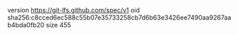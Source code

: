 version https://git-lfs.github.com/spec/v1
oid sha256:c8cced6ec588c55b07e35733258cb7d6b63e3426ee7490aa9267aab4bda0fb20
size 455
